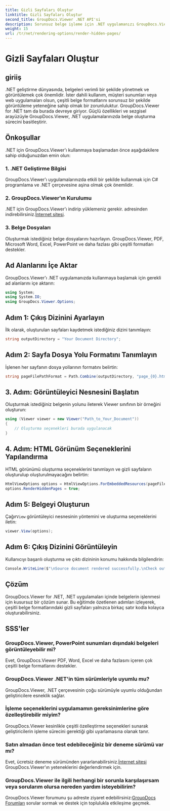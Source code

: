 ```yaml
---
title: Gizli Sayfaları Oluştur
linktitle: Gizli Sayfaları Oluştur
second_title: GroupDocs.Viewer .NET API'si
description: Sorunsuz belge işleme için .NET uygulamanızı GroupDocs.Viewer ile geliştirin. Gizli sayfaları zahmetsizce oluşturmak için adım adım kılavuzumuzu izleyin.
weight: 15
url: /tr/net/rendering-options/render-hidden-pages/
---
```


# Gizli Sayfaları Oluştur

## giriiş
.NET geliştirme dünyasında, belgeleri verimli bir şekilde yönetmek ve görüntülemek çok önemlidir. İster dahili kullanım, müşteri sunumları veya web uygulamaları olsun, çeşitli belge formatlarını sorunsuz bir şekilde görüntüleme yeteneğine sahip olmak bir zorunluluktur. GroupDocs.Viewer for .NET tam da burada devreye giriyor. Güçlü özellikleri ve sezgisel arayüzüyle GroupDocs.Viewer, .NET uygulamalarınızda belge oluşturma sürecini basitleştirir.
## Önkoşullar
.NET için GroupDocs.Viewer'ı kullanmaya başlamadan önce aşağıdakilere sahip olduğunuzdan emin olun:
### 1. .NET Geliştirme Bilgisi
GroupDocs.Viewer'ı uygulamalarınızda etkili bir şekilde kullanmak için C# programlama ve .NET çerçevesine aşina olmak çok önemlidir.
### 2. GroupDocs.Viewer'ın Kurulumu
 .NET için GroupDocs.Viewer'ı indirip yüklemeniz gerekir. adresinden indirebilirsiniz.[İnternet sitesi](https://releases.groupdocs.com/viewer/net/).
### 3. Belge Dosyaları
Oluşturmak istediğiniz belge dosyalarını hazırlayın. GroupDocs.Viewer, PDF, Microsoft Word, Excel, PowerPoint ve daha fazlası gibi çeşitli formatları destekler.

## Ad Alanlarını İçe Aktar
GroupDocs.Viewer'ı .NET uygulamanızda kullanmaya başlamak için gerekli ad alanlarını içe aktarın:
```csharp
using System;
using System.IO;
using GroupDocs.Viewer.Options;
```
## Adım 1: Çıkış Dizinini Ayarlayın
İlk olarak, oluşturulan sayfaları kaydetmek istediğiniz dizini tanımlayın:
```csharp
string outputDirectory = "Your Document Directory";
```
## Adım 2: Sayfa Dosya Yolu Formatını Tanımlayın
İşlenen her sayfanın dosya yollarının formatını belirtin:
```csharp
string pageFilePathFormat = Path.Combine(outputDirectory, "page_{0}.html");
```
## 3. Adım: Görüntüleyici Nesnesini Başlatın
Oluşturmak istediğiniz belgenin yolunu ileterek Viewer sınıfının bir örneğini oluşturun:
```csharp
using (Viewer viewer = new Viewer("Path_to_Your_Document"))
{
    // Oluşturma seçenekleri burada uygulanacak
}
```
## 4. Adım: HTML Görünüm Seçeneklerini Yapılandırma
HTML görünümü oluşturma seçeneklerini tanımlayın ve gizli sayfaların oluşturulup oluşturulmayacağını belirtin:
```csharp
HtmlViewOptions options = HtmlViewOptions.ForEmbeddedResources(pageFilePathFormat);
options.RenderHiddenPages = true;
```
## Adım 5: Belgeyi Oluşturun
 Çağır`View` görüntüleyici nesnesinin yöntemini ve oluşturma seçeneklerini iletin:
```csharp
viewer.View(options);
```
## Adım 6: Çıkış Dizinini Görüntüleyin
Kullanıcıyı başarılı oluşturma ve çıktı dizininin konumu hakkında bilgilendirin:
```csharp
Console.WriteLine($"\nSource document rendered successfully.\nCheck output in {outputDirectory}.");
```

## Çözüm
GroupDocs.Viewer for .NET, .NET uygulamaları içinde belgelerin işlenmesi için kusursuz bir çözüm sunar. Bu eğitimde özetlenen adımları izleyerek, çeşitli belge formatlarındaki gizli sayfaları yalnızca birkaç satır kodla kolayca oluşturabilirsiniz.
## SSS'ler
### GroupDocs.Viewer, PowerPoint sunumları dışındaki belgeleri görüntüleyebilir mi?
Evet, GroupDocs.Viewer PDF, Word, Excel ve daha fazlasını içeren çok çeşitli belge formatlarını destekler.
### GroupDocs.Viewer .NET'in tüm sürümleriyle uyumlu mu?
GroupDocs.Viewer, .NET çerçevesinin çoğu sürümüyle uyumlu olduğundan geliştiricilere esneklik sağlar.
### İşleme seçeneklerini uygulamamın gereksinimlerine göre özelleştirebilir miyim?
GroupDocs.Viewer kesinlikle çeşitli özelleştirme seçenekleri sunarak geliştiricilerin işleme sürecini gerektiği gibi uyarlamasına olanak tanır.
### Satın almadan önce test edebileceğiniz bir deneme sürümü var mı?
Evet, ücretsiz deneme sürümünden yararlanabilirsiniz.[İnternet sitesi](https://releases.groupdocs.com/) GroupDocs.Viewer'ın yeteneklerini değerlendirmek için.
### GroupDocs.Viewer ile ilgili herhangi bir sorunla karşılaşırsam veya sorularım olursa nereden yardım isteyebilirim?
 GroupDocs.Viewer forumunu şu adreste ziyaret edebilirsiniz:[GroupDocs Forumları](https://forum.groupdocs.com/c/viewer/9) sorular sormak ve destek için toplulukla etkileşime geçmek.